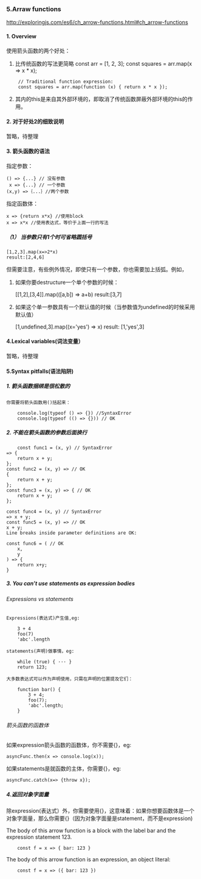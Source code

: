 ### 5.Arraw functions
<http://exploringjs.com/es6/ch_arrow-functions.html#ch_arrow-functions>
#### 1. Overview
使用箭头函数的两个好处：

1. 比传统函数的写法更简略
		const arr = [1, 2, 3];
		const squares = arr.map(x => x * x);
		
		// Traditional function expression:
		const squares = arr.map(function (x) { return x * x });
2. 其内的this是来自其外部环境的，即取消了传统函数屏蔽外部环境的this的作用。


#### 2. 对于好处2的细致说明
暂略，待整理

#### 3. 箭头函数的语法
指定参数：

	() => {...} // 没有参数
	 x => {...} // 一个参数
	(x,y) =>｛...｝//两个参数


指定函数体：
	
	x => {return x*x} //使用block
	x => x*x //使用表达式，等价于上面一行的写法

##### （1） 当参数只有1个时可省略圆括号

	[1,2,3].map(x=>2*x)
	result:[2,4,6]

但需要注意，有些例外情况，即使只有一个参数，你也需要加上括弧。例如，

1. 如果你要destructure一个单个参数的时候：

	[[1,2],[3,4]].map(([a,b]) => a+b)
	result:[3,7]

2. 如果这个单一参数具有一个默认值的时候（当参数值为undefined的时候采用默认值）

	[1,undefined,3].map((x='yes') => x)
	result: [1,'yes',3]



#### 4.Lexical variables(词法变量）
暂略，待整理

#### 5.Syntax pitfalls(语法陷阱)

##### 1. 箭头函数捆绑是很松散的

	你需要将箭头函数用()括起来：
		
		console.log(typeof () => {}) //SyntaxError
		console.log(typeof (() => {})) // OK

##### 2. 不能在箭头函数的参数后面换行
		
		const func1 = (x, y) // SyntaxError
	=> {
	    return x + y;
	};
	const func2 = (x, y) => // OK
	{
	    return x + y;
	};
	const func3 = (x, y) => { // OK
	    return x + y;
	};
	
	const func4 = (x, y) // SyntaxError
	=> x + y;
	const func5 = (x, y) => // OK
	x + y;
	Line breaks inside parameter definitions are OK:
	
	const func6 = ( // OK
	    x,
	    y
	) => {
	  	return x+y;
	}		
##### 3. You can’t use statements as expression bodies
###### 	Expressions vs statements
	Expressions(表达式)产生值,eg:
		 
		3 + 4
		foo(7)
		'abc'.length

	statements(声明)做事情，eg:
	
		while (true) { ··· }
		return 123;

    大多数表达式可以作为声明使用，只需在声明的位置提及它们：
		
		function bar() {
		    3 + 4;
		    foo(7);
		    'abc'.length;
		}
		
###### 箭头函数的函数体
如果expression箭头函数的函数体，你不需要{}，eg:

	asyncFunc.then(x => console.log(x));

如果statements是就函数的主体，你需要{}，eg:

	asyncFunc.catch(x=> {throw x});


	
##### 4.返回对象字面量
除expression(表达式）外，你需要使用{}，这意味着：如果你想要函数体是一个对象字面量，那么你需要{}（因为对象字面量是statement，而不是expression)

The body of this arrow function is a block with the label bar and the expression statement 123.

		const f = x => { bar: 123 }
	
The body of this arrow function is an expression, an object literal:

		const f = x => ({ bar: 123 })
